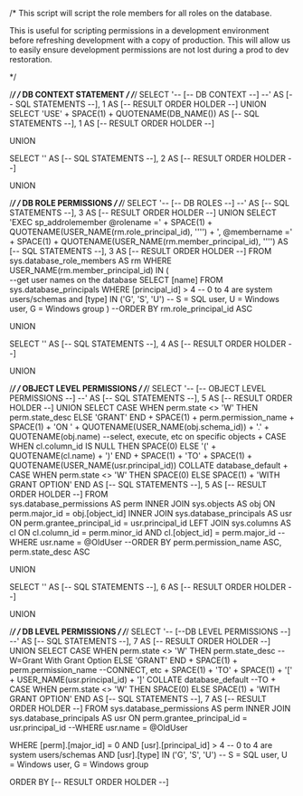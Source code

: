 /*
This script will script the role members for all roles on the database.

This is useful for scripting permissions in a development environment before refreshing
	development with a copy of production.  This will allow us to easily ensure
	development permissions are not lost during a prod to dev restoration. 

*/

/*********************************************/
/*********   DB CONTEXT STATEMENT    *********/
/*********************************************/
SELECT '-- [-- DB CONTEXT --] --' AS [-- SQL STATEMENTS --],
		1 AS [-- RESULT ORDER HOLDER --]
UNION
SELECT	'USE' + SPACE(1) + QUOTENAME(DB_NAME()) AS [-- SQL STATEMENTS --],
		1 AS [-- RESULT ORDER HOLDER --]

UNION

SELECT '' AS [-- SQL STATEMENTS --],
		2 AS [-- RESULT ORDER HOLDER --]

UNION


/*********************************************/
/*********    DB ROLE PERMISSIONS    *********/
/*********************************************/
SELECT '-- [-- DB ROLES --] --' AS [-- SQL STATEMENTS --],
		3 AS [-- RESULT ORDER HOLDER --]
UNION
SELECT	'EXEC sp_addrolemember @rolename ='
	+ SPACE(1) + QUOTENAME(USER_NAME(rm.role_principal_id), '''') + ', @membername =' + SPACE(1) + QUOTENAME(USER_NAME(rm.member_principal_id), '''') AS [-- SQL STATEMENTS --],
		3 AS [-- RESULT ORDER HOLDER --]
FROM	sys.database_role_members AS rm
WHERE	USER_NAME(rm.member_principal_id) IN (	
												--get user names on the database
												SELECT [name]
												FROM sys.database_principals
												WHERE [principal_id] > 4 -- 0 to 4 are system users/schemas
												and [type] IN ('G', 'S', 'U') -- S = SQL user, U = Windows user, G = Windows group
											  )
--ORDER BY rm.role_principal_id ASC


UNION

SELECT '' AS [-- SQL STATEMENTS --],
		4 AS [-- RESULT ORDER HOLDER --]

UNION

/*********************************************/
/*********  OBJECT LEVEL PERMISSIONS *********/
/*********************************************/
SELECT '-- [-- OBJECT LEVEL PERMISSIONS --] --' AS [-- SQL STATEMENTS --],
		5 AS [-- RESULT ORDER HOLDER --]
UNION
SELECT	CASE 
			WHEN perm.state <> 'W' THEN perm.state_desc 
			ELSE 'GRANT'
		END
		+ SPACE(1) + perm.permission_name + SPACE(1) + 'ON ' + QUOTENAME(USER_NAME(obj.schema_id)) + '.' + QUOTENAME(obj.name) --select, execute, etc on specific objects
		+ CASE
				WHEN cl.column_id IS NULL THEN SPACE(0)
				ELSE '(' + QUOTENAME(cl.name) + ')'
		  END
		+ SPACE(1) + 'TO' + SPACE(1) + QUOTENAME(USER_NAME(usr.principal_id)) COLLATE database_default
		+ CASE 
				WHEN perm.state <> 'W' THEN SPACE(0)
				ELSE SPACE(1) + 'WITH GRANT OPTION'
		  END
			AS [-- SQL STATEMENTS --],
		5 AS [-- RESULT ORDER HOLDER --]
FROM	
	sys.database_permissions AS perm
		INNER JOIN
	sys.objects AS obj
			ON perm.major_id = obj.[object_id]
		INNER JOIN
	sys.database_principals AS usr
			ON perm.grantee_principal_id = usr.principal_id
		LEFT JOIN
	sys.columns AS cl
			ON cl.column_id = perm.minor_id AND cl.[object_id] = perm.major_id
--WHERE	usr.name = @OldUser
--ORDER BY perm.permission_name ASC, perm.state_desc ASC



UNION

SELECT '' AS [-- SQL STATEMENTS --],
		6 AS [-- RESULT ORDER HOLDER --]

UNION

/*********************************************/
/*********    DB LEVEL PERMISSIONS   *********/
/*********************************************/
SELECT '-- [--DB LEVEL PERMISSIONS --] --' AS [-- SQL STATEMENTS --],
		7 AS [-- RESULT ORDER HOLDER --]
UNION
SELECT	CASE 
			WHEN perm.state <> 'W' THEN perm.state_desc --W=Grant With Grant Option
			ELSE 'GRANT'
		END
	+ SPACE(1) + perm.permission_name --CONNECT, etc
	+ SPACE(1) + 'TO' + SPACE(1) + '[' + USER_NAME(usr.principal_id) + ']' COLLATE database_default --TO <user name>
	+ CASE 
			WHEN perm.state <> 'W' THEN SPACE(0) 
			ELSE SPACE(1) + 'WITH GRANT OPTION' 
	  END
		AS [-- SQL STATEMENTS --],
		7 AS [-- RESULT ORDER HOLDER --]
FROM	sys.database_permissions AS perm
	INNER JOIN
	sys.database_principals AS usr
	ON perm.grantee_principal_id = usr.principal_id
--WHERE	usr.name = @OldUser

WHERE	[perm].[major_id] = 0
	AND [usr].[principal_id] > 4 -- 0 to 4 are system users/schemas
	AND [usr].[type] IN ('G', 'S', 'U') -- S = SQL user, U = Windows user, G = Windows group

ORDER BY [-- RESULT ORDER HOLDER --]
